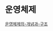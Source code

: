 # 운영체제
[운영체제의-개념과-구조](https://github.com/hnsoo/TIL/blob/master/OS/%ED%94%84%EB%A1%9C%EC%84%B8%EC%8A%A4%EA%B0%84-%ED%86%B5%EC%8B%A0.md)